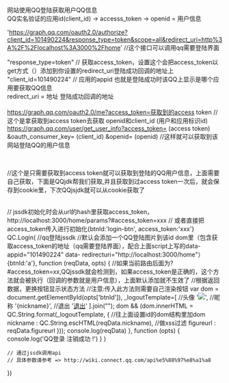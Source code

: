 网站使用QQ登陆获取用户QQ信息 <br/> QQ实名验证的应用id(client_id) ->  accesss_token -> openid = 用户信息

'https://graph.qq.com/oauth2.0/authorize?client_id=101490224&response_type=token&scope=all&redirect_uri=http%3A%2F%2Flocalhost%3A3000%2Fhome'  //这个接口可以调用qq需要登陆界面

"response_type=token"  // 获取access_token，设置这个会把access_token以get方式（）添加到你设置的redirect_uri登陆成功回调的地址上 <br/>
"client_id=101490224" // 应用的appid  也就是登陆成功时该QQ上显示是哪个应用要获取QQ信息  <br/>
redirect_uri = 地址    登陆成功回调的地址 <br/>
<br/>
https://graph.qq.com/oauth2.0/me?access_token=获取到的access token    //这个是拿获取到access token去获取 openid和client_id  (用户和应用标识id)
<br/>
https://graph.qq.com/user/get_user_info?access_token= (access token)  &oauth_consumer_key= (client_id) &openid= (openid) //这样就可以获取到该网站登陆QQ的用户信息


<br />

//这个是只需要获取到access token就可以获取到登陆的QQ用户信息，上面需要自己获取，下面是QQjdk帮我们获取,并且获取到过access token一次后，就会保存到cookie里，下次QQjsjdk就可以从cookie获取了
<br />

<script src="http://connect.qq.com/qc_jssdk.js" data-appid="101490224" data-redirecturi="http://localhost:3000/home" charset="utf-8"></script>  <!--QQjssdk-->

<br />
    // jssdk初始化时会从url的hash里获取access_token，http://localhost:3000/home/params?#access_token=xxx
    // 或者直接把access_token传入进行初始化{btnId:'login-btn', access_token:'xxx'}
    QC.Login(   //qq登陆jssdk 
    //默认会添加一个QQ登陆图片到该id dom里（包含获取access_token的地址（qq需要登陆界面），配合上面script上写的data-appid="101490224" data-    redirecturi="http://localhost:3000/home"）
        {btnId:'a'},    
        function (reqData, opts) { 
        //如果当前路由后面为?#access_token=xx,QQjssdk就会检测到，如果access_token是正确的，这个方法就会被执行（回调的参数就是用户信息），上面默认添加就不生效了
            //根据返回数据，更换按钮显示状态方法
            //注意:传入此方法则需要自己渲染按钮
            var dom = document.getElementById(opts['btnId']),
                _logoutTemplate=[
                    //头像
                    '<span><img src="{figureurl}" class="{size_key}"/></span>',
                    //昵称
                    '<span>{nickname}</span>',
                    //退出
                    '<span><a href="javascript:QC.Login.signOut();">退出</a></span>'
                ].join("");
            dom && (dom.innerHTML = QC.String.format(_logoutTemplate, {   //往上面设置id的dom结构里加dom
                nickname : QC.String.escHTML(reqData.nickname), //做xss过滤
                figureurl : reqData.figureurl
            }));
			console.log(reqData)
        },
        function (opts) {
            console.log('QQ登录 注销成功 !')
        }
    )

    // 通过jssdk调用api
    // 具体参数请参考 => http://wiki.connect.qq.com/api%e5%88%97%e8%a1%a8
   
})
</script>

